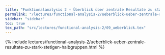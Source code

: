 ```yaml
---
title: "Funktionalanalysis 2 – Überblick über zentrale Resultate zu stark stetigen Halbgruppen"
permalink: "/lectures/functional-analysis-2/ueberblick-ueber-zentrale-resultate-zu-stark-stetigen-halbgruppen.html"
sidebar: "sidebar"
toc: true
tex_path: "src/lectures/functional-analysis-2/09_ueberblick.tex"
---
```


{% include lectures/functional-analysis-2/ueberblick-ueber-zentrale-resultate-zu-stark-stetigen-halbgruppen.html %}